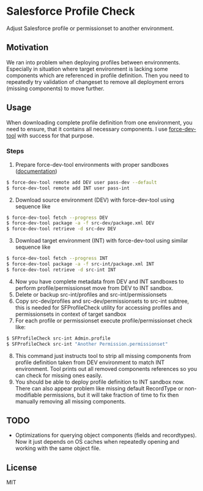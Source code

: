 # Salesforce Profile Check
Adjust Salesforce profile or permissionset to another environment.

## Motivation
We ran into problem when deploying profiles between environments. Especially in situation where target environment is lacking some components which are referenced in profile definition. Then you need to repeatedly try validation of changeset to remove all deployment errors (missing components) to move further.

## Usage
When downloading complete profile definition from one environment, you need to ensure, that it contains all necessary components. I use [force-dev-tool](https://github.com/amtrack/force-dev-tool) with success for that purpose.

### Steps
1. Prepare force-dev-tool environments with proper sandboxes ([documentation](https://github.com/amtrack/force-dev-tool#examples))
```sh
$ force-dev-tool remote add DEV user pass-dev --default
$ force-dev-tool remote add INT user pass-int
```
2. Download source environment (DEV) with force-dev-tool using sequence like
```sh
$ force-dev-tool fetch --progress DEV
$ force-dev-tool package -a -f src-dev/package.xml DEV
$ force-dev-tool retrieve -d src-dev DEV
```
3. Download target environment (INT) with force-dev-tool using similar sequence like
```sh
$ force-dev-tool fetch --progress INT
$ force-dev-tool package -a -f src-int/package.xml INT
$ force-dev-tool retrieve -d src-int INT
```
4. Now you have complete metadata from DEV and INT sandboxes to perform profile/permissionset move from DEV to INT sandbox.
5. Delete or backup src-int/profiles and src-int/permissionsets
6. Copy src-dev/profiles and src-dev/permissionsets to src-int subtree, this is needed for SFProfileCheck utility for accessing profiles and permissionsets in context of target sandbox
7. For each profile or permissionset execute profile/permissionset check like:
```sh
$ SFProfileCheck src-int Admin.profile
$ SFProfileCheck src-int "Another Permission.permissionset"
```
8. This command just instructs tool to strip all missing components from profile definition taken from DEV environment to match INT environment. Tool prints out all removed components references so you can check for missing ones easily.
9. You should be able to deploy profile definition to INT sandbox now. There can also appear problem like missing default RecordType or non-modifiable permissions, but it will take fraction of time to fix then manually removing all missing components.

## TODO
 - Optimizations for querying object components (fields and recordtypes). Now it just depends on OS caches when repeatedly opening and working with the same object file.

## License
MIT